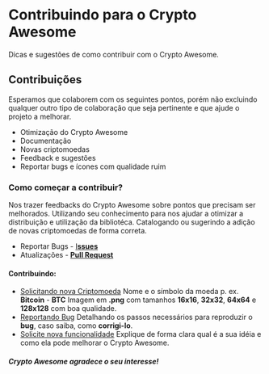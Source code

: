 # Contribuindo para o Crypto Awesome
Dicas e sugestões de como contribuir com o Crypto Awesome.

## Contribuições
Esperamos que colaborem com os seguintes pontos, porém não excluindo qualquer outro tipo de colaboração que seja pertinente e que ajude o projeto a melhorar.
- Otimização do Crypto Awesome
- Documentação
- Novas criptomoedas
- Feedback e sugestões
- Reportar bugs e ícones com qualidade ruim

### Como começar a contribuir?
Nos trazer feedbacks do Crypto Awesome sobre pontos que precisam ser melhorados. Utilizando seu conhecimento para nos ajudar a otimizar a distribuição e utilização da bibliotéca. Catalogando ou sugerindo a adição de novas criptomoedas de forma correta.
- Reportar Bugs - [I**ssues**](https://github.com/guisantos/CryptoAwesome/issues)
- Atualizações - [**Pull Request**](https://github.com/guisantos/CryptoAwesome/pulls)

#### Contribuindo:
- [Solicitando nova Criptomoeda](https://github.com/guisantos/CryptoAwesome/issues/new?title=Criyptocurrency%20request:%20Bitcoin%20-%20BTC)
Nome e o símbolo da moeda p. ex. **Bitcoin** - **BTC**
Imagem em **.png** com tamanhos **16x16**, **32x32**, **64x64** e **128x128** com boa qualidade.
- [Reportando Bug](https://github.com/guisantos/CryptoAwesome/issues/new?title=Bug:)
Detalhando os passos necessários para reproduzir o **bug**, caso saiba, como **corrigi-lo**.
- [Solicite nova funcionalidade](https://github.com/guisantos/CryptoAwesome/issues/new?title=Criyptocurrency%20request:%20symbol)
Explique de forma clara qual é a sua idéia e como ela pode melhorar o Crypto Awesome.


##### Crypto Awesome agradece o seu interesse! 